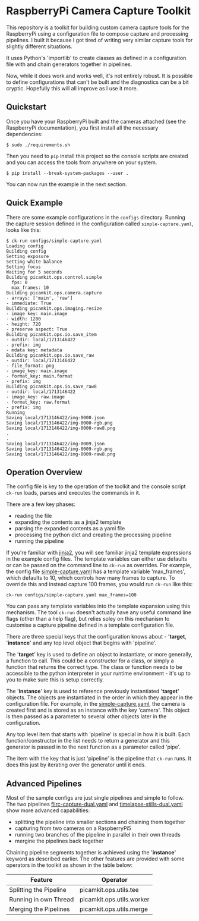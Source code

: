 # RaspberryPi Camera Capture Toolkit

This repository is a toolkit for building custom camera capture tools for the RaspberryPi using a 
configuration file to compose capture and processing pipelines. I built it because I got tired of
writing very similar capture tools for slightly different situations.

It uses Python's 'importlib' to create classes as defined in a configuration file with and chain
generators together in pipelines.

Now, while it does work and works well, it's not entirely robust. It is possible to define configurations
that can't be built and the diagnostics can be a bit cryptic. Hopefully this will all improve as I
use it more.

## Quickstart

Once you have your RaspberryPi built and the cameras attached (see the RaspberryPi documentation), you
first install all the necessary dependencies:

    $ sudo ./requirements.sh

Then you need to `pip` install this project so the console scripts are created and you can access the
tools from anywhere on your system.

    $ pip install --break-system-packages --user . 

You can now run the example in the next section.

## Quick Example

There are some example configurations in the `configs` directory. Running the capture session defined in the
configuration called `simple-capture.yaml`, looks like this:

    $ ck-run configs/simple-capture.yaml 
    Loading config
    Building config
    Setting exposure
    Setting white balance
    Setting focus
    Waiting for 5 seconds
    Building picamkit.ops.control.simple
      fps: 0
      max_frames: 10
    Building picamkit.ops.camera.capture
    - arrays: ['main', 'raw']
    - immediate: True
    Building picamkit.ops.imaging.resize
    - image key: main.image
    - width: 1280
    - height: 720
    - preserve aspect: True
    Building picamkit.ops.io.save_item
    - outdir: local/1713146422
    - prefix: img
    - mdata key: metadata
    Building picamkit.ops.io.save_raw
    - outdir: local/1713146422
    - file_format: png
    - image_key: main.image
    - format_key: main.format
    - prefix: img
    Building picamkit.ops.io.save_raw8
    - outdir: local/1713146422
    - image_key: raw.image
    - format_key: raw.format
    - prefix: img
    Running
    Saving local/1713146422/img-0000.json
    Saving local/1713146422/img-0000-rgb.png
    Saving local/1713146422/img-0000-raw8.png
    .
    .
    Saving local/1713146422/img-0009.json
    Saving local/1713146422/img-0009-rgb.png
    Saving local/1713146422/img-0009-raw8.png


## Operation Overview

The config file is key to the operation of the toolkit and the console script `ck-run` loads, parses and executes
the commands in it.

There are a few key phases:

* reading the file
* expanding the contents as a jinja2 template
* parsing the expanded contents as a yaml file
* processing the python dict and creating the processing pipeline
* running the pipeline

If you're familiar with [jinja2](https://palletsprojects.com/p/jinja/), you will see familiar jinja2 
template expressions in the example config files. The template variables can either use defaults or can
be passed on the command line to `ck-run` as overrides. For example, the config file [simple-capture.yaml](configs/simple-capture.yaml)
has a template variable 'max_frames', which defaults to 10, which controls how many frames to capture. To override this and
instead capture 100 frames, you would run `ck-run` like this:

    ck-run configs/simple-capture.yaml max_frames=100

You can pass any template variables into the template expansion using this mechanism. The tool `ck-run` doesn't 
actually have any useful command line flags (other than a help flag), but relies soley on this mechanism to
customise a capture pipeline defined in a template configuration file.

There are three special keys that the configuration knows about - '__target__, '__instance__' and any top level
object that begins with 'pipeline'.

The '__target__' key is used to define an object to instantiate, or more generally, a function to call. This could
be a constructor for a class, or simply a function that returns the correct type. The class or function needs
to be accessible to the python interpreter in your runtime environment - it's up to you to make sure this is
setup correctly.

The '__instance__' key is used to reference previously instantiated '__target__' objects. The objects are instantiated in the
order in which they appear in the configuration file. For example, in the [simple-capture.yaml](configs/simple-capture.yaml),
the camera is created first and is stored as an instance with the key 'camera'. This object is then passed
as a parameter to several other objects later in the configuration.

Any top level item that starts with 'pipeline' is special in how it is built. Each function/constructor in the list needs to 
return a generator and this generator is passed in to the next function as a parameter called 'pipe'.

The item with the key that is just 'pipeline' is the pipeline that `ck-run` runs. It does this just by iterating over
the generator until it ends.

## Advanced Pipelines

Most of the sample configs are just single pipelines and simple to follow. The two pipelines 
[flirc-capture-dual.yaml](configs/flirc-capture-dual.yaml) and [timelapse-stills-dual.yaml](configs/timelapse-stills-dual.yaml)
show more advanced capabilities:

* splitting the pipeline into smaller sections and chaining them together
* capturing from two cameras on a RaspberryPi5
* running two branches of the pipeline in parallel in their own threads
* mergine the pipelines back together

Chaining pipeline segments together is achieved using the '__instance__' keyword as described earlier.
The other features are provided with some operators in the toolkit as shown in the table below:

| Feature                | Operator                  |
| ---------------------- | ------------------------- |
| Splitting the Pipeline | picamkit.ops.utils.tee    |
| Running in own Thread  | picamkit.ops.utils.worker |
| Merging the Pipelines  | picamkit.ops.utils.merge  |

